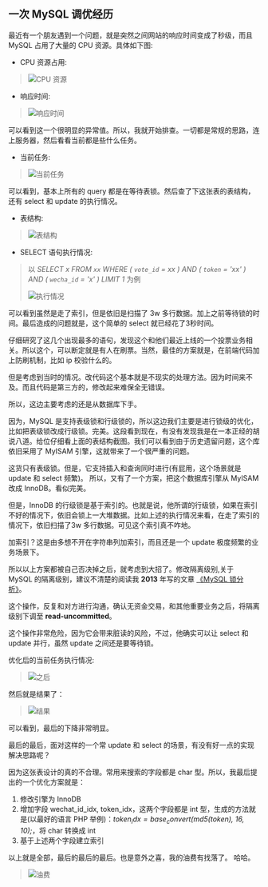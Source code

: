 一次 MySQL 调优经历
---

最近有一个朋友遇到一个问题，就是突然之间网站的响应时间变成了秒级，而且 MySQL 占用了大量的 CPU 资源。具体如下图:
+ CPU 资源占用:
> ![CPU 资源](./images/cpu.png)

+ 响应时间:
> ![响应时间](./images/resp.png)

可以看到这一个很明显的异常值。所以，我就开始排查。一切都是常规的思路，连上服务器，然后看看当前都是些什么任务。
+ 当前任务:
> ![当前任务](./images/tasks.png)

可以看到，基本上所有的 query 都是在等待表锁。然后查了下这张表的表结构，还有 select 和 update 的执行情况。

+ 表结构:
> ![表结构](./images/table.png)

+ SELECT 语句执行情况:
> 以 *SELECT x FROM `xx` WHERE ( `vote_id` = xx ) AND ( `token` = 'xx' ) AND ( `wecha_id` = 'x' ) LIMIT 1* 为例
>
> ![执行情况](./images/select.png)

可以看到虽然是走了索引，但是依旧是扫描了 3w 多行数据。加上之前等待锁的时间。最后造成的问题就是，这个简单的 select 就已经花了3秒时间。

仔细研究了这几个出现最多的语句，发现这个和他们最近上线的一个投票业务相关。所以这个，可以断定就是有人在刷票。当然，最佳的方案就是，在前端代码加上防刷机制，比如 ip 校验什么的。

但是考虑到当时的情况。改代码这个基本就是不现实的处理方法。因为时间来不及。而且代码是第三方的，修改起来难保全无错误。

所以，这边主要考虑的还是从数据库下手。

因为，MySQL 是支持表级锁和行级锁的，所以这边我们主要是进行锁级的优化，比如把表级锁改成行级锁。完美。这段看到现在，有没有发现我是在一本正经的胡说八道。给位仔细看上面的表结构截图。我们可以看到由于历史遗留问题，这个库依旧采用了 MyISAM 引擎，这就带来了一个很严重的问题。

这货只有表级锁。但是，它支持插入和查询同时进行(有屁用，这个场景就是 update 和 select 频繁)。 所以，又有了一个方案，把这个数据库引擎从 MyISAM 改成 InnoDB。看似完美。

但是，InnoDB 的行级锁是基于索引的。也就是说，他所谓的行级锁，如果在索引不好的情况下，依旧会锁上一大堆数据。比如上述的执行情况来看，在走了索引的情况下，依旧扫描了3w 多行数据。可见这个索引真不咋地。

加索引？这是由多想不开在字符串列加索引，而且还是一个 update 极度频繁的业务场景下。

所以以上方案都被自己否决掉之后，就考虑到大招了。修改隔离级别,关于 MySQL 的隔离级别，建议不清楚的阅读我 **2013** 年写的文章 [《MySQL 锁分析》](http://mikecoder.cn/?post=69)。

这个操作，反复和对方进行沟通，确认无资金交易，和其他重要业务之后，将隔离级别下调至 **read-uncommitted**。

这个操作非常危险，因为它会带来脏读的风险，不过，他确实可以让 select 和 update 并行，虽然 update 之间还是要等待锁。

优化后的当前任务执行情况:
> ![之后](./images/after.png)

然后就是结果了：
> ![结果](./images/res.png)

可以看到，最后的下降非常明显。

最后的最后，面对这样的一个常 update 和 select 的场景，有没有好一点的实现解决思路呢？

因为这张表设计的真的不合理。常用来搜索的字段都是 char 型。所以，我最后提出的一个优化方案就是：
1. 修改引擎为 InnoDB
2. 增加字段 wechat_id_idx, token_idx，这两个字段都是 int 型，生成的方法就是(以最好的语言 PHP 举例)：*$token_idx = base_convert( md5($token), 16, 10);*，将 char 转换成 int
3. 基于上述两个字段建立索引

以上就是全部，最后的最后的最后。也是意外之喜，我的油费有找落了。 哈哈。

> ![油费](./images/oil.png)
